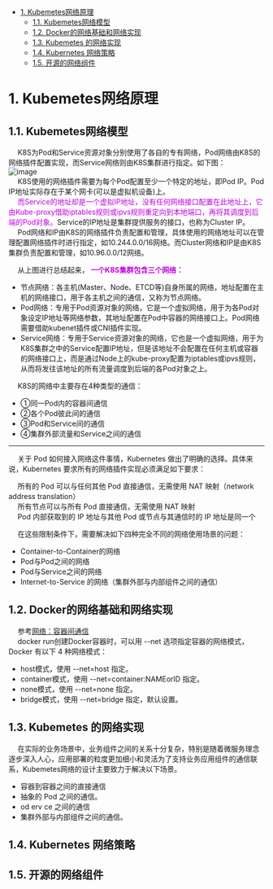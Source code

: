 
<!-- TOC -->

- [1. Kubemetes网络原理](#1-kubemetes网络原理)
    - [1.1. Kubemetes网络模型](#11-kubemetes网络模型)
    - [1.2. Docker的网络基础和网络实现](#12-docker的网络基础和网络实现)
    - [1.3. Kubemetes 的网络实现](#13-kubemetes-的网络实现)
    - [1.4. Kubernetes 网络策略](#14-kubernetes-网络策略)
    - [1.5. 开源的网络组件](#15-开源的网络组件)

<!-- /TOC -->

# 1. Kubemetes网络原理  
<!--

权威指南  第3.7章  

** https://blog.csdn.net/Tiger_lin1/article/details/132297929

kubernetes集群网络
https://www.cnblogs.com/yuezhimi/p/13042037.html
深入解析k8s网络
https://blog.csdn.net/weixin_36755535/article/details/130389839
https://zhuanlan.zhihu.com/p/61677445?utm_id=0
-->


## 1.1. Kubemetes网络模型
&emsp; K8S为Pod和Service资源对象分别使用了各自的专有网络，Pod网络由K8S的网络插件配置实现，而Service网络则由K8S集群进行指定。如下图：  
![image](http://182.92.69.8:8081/img/devops/k8s/k8s-14.png)  
&emsp; K8S使用的网络插件需要为每个Pod配置至少一个特定的地址，即Pod IP。Pod IP地址实际存在于某个网卡(可以是虚拟机设备)上。  
&emsp; <font color = "clime">而Service的地址却是一个虚拟IP地址，没有任何网络接口配置在此地址上，它由Kube-proxy借助iptables规则或ipvs规则重定向到本地端口，再将其调度到后端的Pod对象。</font>Service的IP地址是集群提供服务的接口，也称为Cluster IP。  
&emsp; Pod网络和IP由K8S的网络插件负责配置和管理，具体使用的网络地址可以在管理配置网络插件时进行指定，如10.244.0.0/16网络。而Cluster网络和IP是由K8S集群负责配置和管理，如10.96.0.0/12网络。  

&emsp; 从上图进行总结起来， **<font color = "clime">一个K8S集群包含三个网络：</font>**  
* 节点网络：各主机(Master、Node、ETCD等)自身所属的网络，地址配置在主机的网络接口，用于各主机之间的通信，又称为节点网络。  
* Pod网络：专用于Pod资源对象的网络，它是一个虚拟网络，用于为各Pod对象设定IP地址等网络参数，其地址配置在Pod中容器的网络接口上。Pod网络需要借助kubenet插件或CNI插件实现。  
* Service网络：专用于Service资源对象的网络，它也是一个虚拟网络，用于为K8S集群之中的Service配置IP地址，但是该地址不会配置在任何主机或容器的网络接口上，而是通过Node上的kube-proxy配置为iptables或ipvs规则，从而将发往该地址的所有流量调度到后端的各Pod对象之上。  


&emsp; K8S的网络中主要存在4种类型的通信：  

* ①同一Pod内的容器间通信  
* ②各个Pod彼此间的通信  
* ③Pod和Service间的通信  
* ④集群外部流量和Service之间的通信  


----------------------------
&emsp; 关于 Pod 如何接入网络这件事情，Kubernetes 做出了明确的选择。具体来说，Kubernetes 要求所有的网络插件实现必须满足如下要求：  

&emsp; 所有的 Pod 可以与任何其他 Pod 直接通信，无需使用 NAT 映射（network address translation）  
&emsp; 所有节点可以与所有 Pod 直接通信，无需使用 NAT 映射  
&emsp; Pod 内部获取到的 IP 地址与其他 Pod 或节点与其通信时的 IP 地址是同一个  

&emsp; 在这些限制条件下，需要解决如下四种完全不同的网络使用场景的问题：  

* Container-to-Container的网络
* Pod与Pod之间的网络  
* Pod与Service之间的网络  
* Internet-to-Service 的网络（集群外部与内部组件之间的通信）




## 1.2. Docker的网络基础和网络实现  
&emsp; 参考[网络：容器间通信](/docs/devAndOps/docker/network.md)    
&emsp; docker run创建Docker容器时，可以用 --net 选项指定容器的网络模式，Docker 有以下 4 种网络模式：

* host模式，使用 --net=host 指定。
* container模式，使用 --net=container:NAMEorID 指定。
* none模式，使用 --net=none 指定。
* bridge模式，使用 --net=bridge 指定，默认设置。


## 1.3. Kubemetes 的网络实现
&emsp; 在实际的业务场景中，业务组件之间的关系十分复杂，特别是随着微服务理念逐步深入人心，应用部署的粒度更加细小和灵活为了支持业务应用组件的通信联系，Kubemetes网络的设计主要致力于解决以下场景。
* 容器到容器之间的直接通信
* 抽象的 Pod 之间的通信。
* od erv ce 之间的通信
* 集群外部与内部组件之间的通信。


## 1.4. Kubernetes 网络策略

## 1.5. 开源的网络组件



